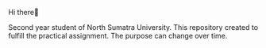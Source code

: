Hi there👋

Second year student of North Sumatra University. This repository created to fulfill the practical assignment. The purpose can change over time.




